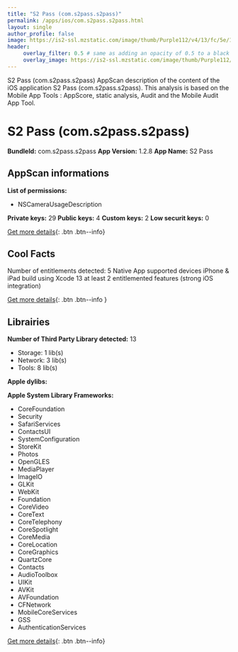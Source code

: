 ```yaml
---
title: "S2 Pass (com.s2pass.s2pass)"
permalink: /apps/ios/com.s2pass.s2pass.html
layout: single
author_profile: false
image: https://is2-ssl.mzstatic.com/image/thumb/Purple112/v4/13/fc/5e/13fc5efc-92ef-50af-9a3b-ccf8aad44190/AppIcon-1x_U007emarketing-0-7-0-85-220.png/512x512bb.jpg
header: 
     overlay_filter: 0.5 # same as adding an opacity of 0.5 to a black background
     overlay_image: https://is2-ssl.mzstatic.com/image/thumb/Purple112/v4/13/fc/5e/13fc5efc-92ef-50af-9a3b-ccf8aad44190/AppIcon-1x_U007emarketing-0-7-0-85-220.png/512x512bb.jpg
---
```

S2 Pass (com.s2pass.s2pass) AppScan description of the content of the iOS application S2 Pass (com.s2pass.s2pass). This analysis is based on the Mobile App Tools : AppScore, static analysis, Audit and the Mobile Audit App Tool.

# S2 Pass (com.s2pass.s2pass)

**BundleId:** com.s2pass.s2pass
**App Version:** 1.2.8
**App Name:** S2 Pass


## AppScan informations 

**List of permissions:** 
- NSCameraUsageDescription
  
  
**Private keys:** 29
**Public keys:** 4
**Custom keys:** 2
**Low securit keys:** 0
  
[Get more details](/pricing.html){: .btn .btn--info}

## Cool Facts

Number of entitlements detected: 5
Native App
supported devices iPhone & iPad
build using Xcode 13
at least 2 entitlemented features (strong iOS integration)
  
[Get more details](/pricing.html){: .btn .btn--info }

## Librairies 
**Number of Third Party Library detected:** 13
- Storage: 1 lib(s)
- Network: 3 lib(s)
- Tools: 8 lib(s)


**Apple dylibs:**


**Apple System Library Frameworks:**
- CoreFoundation
- Security
- SafariServices
- ContactsUI
- SystemConfiguration
- StoreKit
- Photos
- OpenGLES
- MediaPlayer
- ImageIO
- GLKit
- WebKit
- Foundation
- CoreVideo
- CoreText
- CoreTelephony
- CoreSpotlight
- CoreMedia
- CoreLocation
- CoreGraphics
- QuartzCore
- Contacts
- AudioToolbox
- UIKit
- AVKit
- AVFoundation
- CFNetwork
- MobileCoreServices
- GSS
- AuthenticationServices


  
[Get more details](/pricing.html){: .btn .btn--info}

